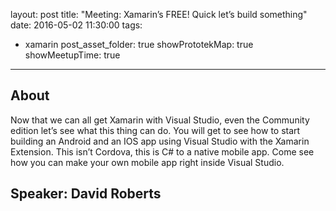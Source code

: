 layout: post
title: "Meeting: Xamarin’s FREE! Quick let’s build something"
date: 2016-05-02 11:30:00
tags:
- xamarin
post_asset_folder: true
showPrototekMap: true
showMeetupTime: true
---

## About
Now that we can all get Xamarin with Visual Studio, even the Community edition let’s see what this thing can do. You will get to see how to start building an Android and an IOS app using Visual Studio with the Xamarin Extension. This isn’t Cordova, this is C# to a native mobile app. Come see how you can make your own mobile app right inside Visual Studio.

## Speaker: David Roberts